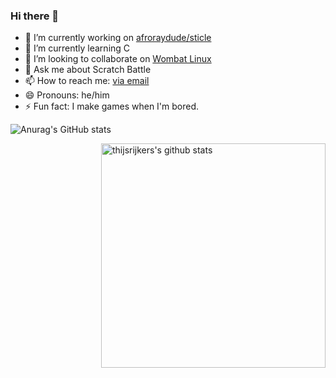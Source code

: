 ### Hi there 👋

<!--
**afroraydude/afroraydude** is a ✨ _special_ ✨ repository because its `README.md` (this file) appears on your GitHub profile.

- 🤔 I’m looking for help with ...
-->

- 🔭 I’m currently working on [afroraydude/sticle](https://github.com/afroraydude/sticle)
- 🌱 I’m currently learning C
- 👯 I’m looking to collaborate on [Wombat Linux](https://wombatlinux.org)
- 💬 Ask me about Scratch Battle
- 📫 How to reach me: [via email](mailto:afroraydude@protonmail.org)
- 😄 Pronouns: he/him
- ⚡ Fun fact: I make games when I'm bored.

![Anurag's GitHub stats](https://github-readme-stats.vercel.app/api?username=afroraydude&count_private=true)

<img align="right" width="359" height="auto" alt="thijsrijkers's github stats" src="https://github-readme-stats.vercel.app/api/top-langs/?username=afroraydude&exclude_repo=2D-Souls&layout=compact&amp;show_icons=true&amp;theme=algolia" data-canonical-src="https://github-readme-stats.vercel.app/api?username=afroraydude&amp;show_icons=true&amp;theme=algolia&amp;count_private=true&amp;include_all_commits=true">
